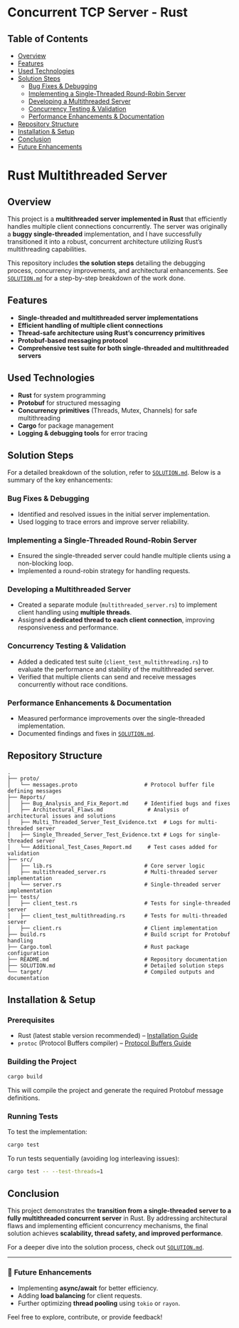 # **Concurrent TCP Server - Rust**
## Table of Contents

- [Overview](#overview)
- [Features](#features)
- [Used Technologies](#used-technologies)
- [Solution Steps](#solution-steps)
  - [Bug Fixes & Debugging](#bug-fixes--debugging)
  - [Implementing a Single-Threaded Round-Robin Server](#implementing-a-single-threaded-round-robin-server)
  - [Developing a Multithreaded Server](#developing-a-multithreaded-server)
  - [Concurrency Testing & Validation](#concurrency-testing--validation)
  - [Performance Enhancements & Documentation](#performance-enhancements--documentation)
- [Repository Structure](#repository-structure)
- [Installation & Setup](#installation--setup)
- [Conclusion](#conclusion)
- [Future Enhancements](#future-enhancements)

# **Rust Multithreaded Server**

## **Overview**
This project is a **multithreaded server implemented in Rust** that efficiently handles multiple client connections concurrently. The server was originally a **buggy single-threaded** implementation, and I have successfully transitioned it into a robust, concurrent architecture utilizing Rust’s multithreading capabilities.

This repository includes **the solution steps** detailing the debugging process, concurrency improvements, and architectural enhancements. See [`SOLUTION.md`](SOLUTION.md) for a step-by-step breakdown of the work done.

## **Features**
- **Single-threaded and multithreaded server implementations**
- **Efficient handling of multiple client connections**
- **Thread-safe architecture using Rust’s concurrency primitives**
- **Protobuf-based messaging protocol**
- **Comprehensive test suite for both single-threaded and multithreaded servers**

## **Used Technologies**
- **Rust** for system programming
- **Protobuf** for structured messaging
- **Concurrency primitives** (Threads, Mutex, Channels) for safe multithreading
- **Cargo** for package management
- **Logging & debugging tools** for error tracing

## **Solution Steps**
For a detailed breakdown of the solution, refer to [`SOLUTION.md`](SOLUTION.md). Below is a summary of the key enhancements:

### **Bug Fixes & Debugging**
   - Identified and resolved issues in the initial server implementation.
   - Used logging to trace errors and improve server reliability.

### **Implementing a Single-Threaded Round-Robin Server**
   - Ensured the single-threaded server could handle multiple clients using a non-blocking loop.
   - Implemented a round-robin strategy for handling requests.

### **Developing a Multithreaded Server**
   - Created a separate module (`multithreaded_server.rs`) to implement client handling using **multiple threads**.
   - Assigned **a dedicated thread to each client connection**, improving responsiveness and performance.
   
### **Concurrency Testing & Validation**
   - Added a dedicated test suite (`client_test_multithreading.rs`) to evaluate the performance and stability of the multithreaded server.
   - Verified that multiple clients can send and receive messages concurrently without race conditions.

### **Performance Enhancements & Documentation**
   - Measured performance improvements over the single-threaded implementation.
   - Documented findings and fixes in [`SOLUTION.md`](SOLUTION.md).

## **Repository Structure**
```plaintext
.
├── proto/
│   └── messages.proto                     # Protocol buffer file defining messages
├── Reports/
│   ├── Bug_Analysis_and_Fix_Report.md     # Identified bugs and fixes
│   ├── Architectural_Flaws.md              # Analysis of architectural issues and solutions
│   ├── Multi_Threaded_Server_Test_Evidence.txt  # Logs for multi-threaded server
│   ├── Single_Threaded_Server_Test_Evidence.txt # Logs for single-threaded server
│   └── Additional_Test_Cases_Report.md     # Test cases added for validation
├── src/
│   ├── lib.rs                             # Core server logic
│   ├── multithreaded_server.rs            # Multi-threaded server implementation
│   └── server.rs                          # Single-threaded server implementation
├── tests/
│   ├── client_test.rs                     # Tests for single-threaded server
│   ├── client_test_multithreading.rs      # Tests for multi-threaded server
│   ├── client.rs                          # Client implementation
├── build.rs                               # Build script for Protobuf handling
├── Cargo.toml                             # Rust package configuration
├── README.md                              # Repository documentation
├── SOLUTION.md                            # Detailed solution steps
└── target/                                # Compiled outputs and documentation
```

## **Installation & Setup**
### **Prerequisites**
- Rust (latest stable version recommended) – [Installation Guide](https://www.rust-lang.org/tools/install)
- `protoc` (Protocol Buffers compiler) – [Protocol Buffers Guide](https://protobuf.dev/overview/)

### **Building the Project**
```bash
cargo build
```
This will compile the project and generate the required Protobuf message definitions.

### **Running Tests**
To test the implementation:
```bash
cargo test
```
To run tests sequentially (avoiding log interleaving issues):
```bash
cargo test -- --test-threads=1
```

## **Conclusion**
This project demonstrates the **transition from a single-threaded server to a fully multithreaded concurrent server** in Rust. By addressing architectural flaws and implementing efficient concurrency mechanisms, the final solution achieves **scalability, thread safety, and improved performance**.

For a deeper dive into the solution process, check out [`SOLUTION.md`](SOLUTION.md).

---
### 🚀 **Future Enhancements**
- Implementing **async/await** for better efficiency.
- Adding **load balancing** for client requests.
- Further optimizing **thread pooling** using `tokio` or `rayon`.

Feel free to explore, contribute, or provide feedback!
